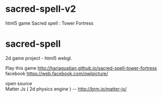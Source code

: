 # sacred-spell-v2
html5 game 
Sacred spell : Tower Fortress

# sacred-spell
2d game project - html5 webgl.

Play this game http://hariagustian.github.io/sacred-spell-tower-fortress<br>
facebook https://web.facebook.com/owlpicture/

open source <br>
Matter Js ( 2d physics engine ) -- http://brm.io/matter-js/ <br>

